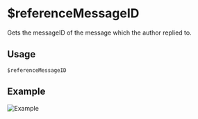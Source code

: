 # $referenceMessageID
Gets the messageID of the message which the author replied to.

## Usage
```
$referenceMessageID
```

## Example
![Example](https://user-images.githubusercontent.com/69215413/121260112-ecd8d580-c87e-11eb-9c0a-a31f1f271294.png)


